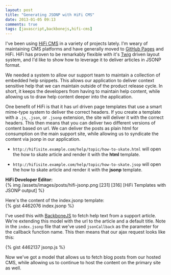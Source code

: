 ```yaml
---
layout: post
title: "Generating JSONP with HiFi CMS"
date: 2013-01-05 09:13
comments: true
tags: [javascript,backbonejs,hifi-cms]
---
```


I've been using [HiFi CMS][hifi] in a variety of projects lately. I'm weary of
maintaining CMS platforms and have generally moved to [GitHub Pages][gh] and
HiFi. HiFi has proven to be remarkably flexible with it's [Twig][twig] driven
layout system, and I'd like to show how to leverage it to deliver articles
in JSONP format.

We needed a system to allow our support team to maintain a collection of
embedded help snippets. This allows our application to deliver context sensitive
help that we can maintain outside of the product release cycle. In short,
it keeps the developers from having to maintain help content, while allowing
us to draw help content deeper into the application.

One benefit of HiFi is that it has url driven page templates that use a smart
mime-type system to deliver the correct headers. If you create a template with
a `.js`, `.json`, or `.jsonp` extension, the site will deliver it with the
correct headers. This then means that you can deliver two different versions of
content based on url. We can deliver the posts as plain html for consumption
on the main support site, while allowing us to syndicate the content via
jsonp in our application.

* `http://hifisite.example.com/help/topic/how-to-skate.html` will open the
  how to skate article and render it with the __html__ template.

* `http://hifisite.example.com/help/topic/how-to-skate.jsop` will open the
  how to skate article and render it with the __jsonp__ template.

__HiFi Developer Editor:__  
{% img /assets/images/posts/hifi-jsonp.png [231] [316] [HiFi Templates with JSONP output] %}

Here's the content of the index.jsonp template:  
{% gist 4462076 index.jsonp %}

I've used this with [BackboneJS][bb] to fetch help text from a
support article. We're extending this model with the url to the article
and a default title.  Note in the `index.jsonp` file that we've used `jsonCallback`
as the parameter for the callback function name. This then means that our
ajax request looks like this:

{% gist 4462137 jsonp.js %}

Now we've got a model that allows us to fetch blog posts from our hosted CMS,
while allowing us to continue to host the content on the primary site as well.

[hifi]: http://www.gethifi.com/
[gh]: http://pages.github.com/
[twig]: http://twig.sensiolabs.org/
[bb]: http://backbonejs.org/





